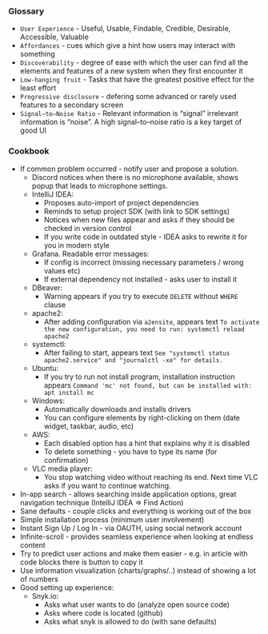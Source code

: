
### Glossary
* `User Experience` - Useful, Usable, Findable, Credible, Desirable, Accessible, Valuable
* `Affordances` - cues which give a hint how users may interact with something
* `Discoverability` - degree of ease with which the user can find all the elements and features of a new system when they first encounter it
* `Low-hanging fruit` - Tasks that have the greatest positive effect for the least effort
* `Progressive disclosure` - defering some advanced or rarely used features to a secondary screen
* `Signal–to–Noise Ratio` - Relevant information is “signal” irrelevant information is “noise”. A high signal–to–noise ratio is a key target of good UI

### Cookbook
* If common problem occurred - notify user and propose a solution.
	* Discord notices when there is no microphone available, shows popup that leads to microphone settings.
	* IntelliJ IDEA:
		* Proposes auto-import of project dependencies
		* Reminds to setup project SDK (with link to SDK settings)
		* Notices when new files appear and asks if they should be checked in version control
		* If you write code in outdated style - IDEA asks to rewrite it for you in modern style
    * Grafana. Readable error messages:
        * If config is incorrect (missing necessary parameters / wrong values etc)
        * If external dependency not installed - asks user to install it 
    * DBeaver:
        * Warning appears if you try to execute `DELETE` without `WHERE` clause
    * apache2:
        * After adding configuration via `a2ensite`, appears text `To activate the new configuration, you need to run: systemctl reload apache2`
    * systemctl:
        * After failing to start, appears text `See "systemctl status apache2.service" and "journalctl -xe" for details.`
    * Ubuntu:
        * If you try to run not install program, installation instruction appears `Command 'mc' not found, but can be installed with: apt install mc`
    * Windows:
        * Automatically downloads and installs drivers
        * You can configure elements by right-clicking on them (date widget, taskbar, audio, etc)
    * AWS:
        * Each disabled option has a hint that explains why it is disabled
        * To delete something - you have to type its name (for confirmation)
    * VLC media player:
        * You stop watching video without reaching its end. Next time VLC asks if you want to continue watching.
* In-app search - allows searching inside application options, great navigation technique (IntelliJ IDEA => Find Action)
* Sane defaults - couple clicks and everything is working out of the box
* Simple installation process (minimum user involvement)
* Instant Sign Up / Log In - via OAUTH, using social network account
* Infinite-scroll - provides seamless experience when looking at endless content
* Try to predict user actions and make them easier - e.g. in article with code blocks there is button to copy it
* Use information visualization (charts/graphs/..) instead of showing a lot of numbers
* Good setting up experience:
    * Snyk.io:
        * Asks what user wants to do (analyze open source code)
        * Asks where code is located (github)
        * Asks what snyk is allowed to do (with sane defaults)
